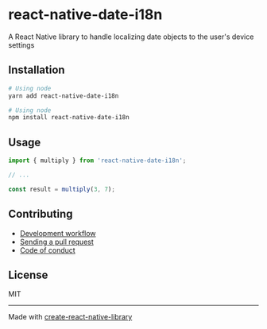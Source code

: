 # react-native-date-i18n

A React Native library to handle localizing date objects to the user's device settings

## Installation


```sh
# Using node
yarn add react-native-date-i18n

# Using node
npm install react-native-date-i18n
```


## Usage


```js
import { multiply } from 'react-native-date-i18n';

// ...

const result = multiply(3, 7);
```


## Contributing

- [Development workflow](CONTRIBUTING.md#development-workflow)
- [Sending a pull request](CONTRIBUTING.md#sending-a-pull-request)
- [Code of conduct](CODE_OF_CONDUCT.md)

## License

MIT

---

Made with [create-react-native-library](https://github.com/callstack/react-native-builder-bob)
